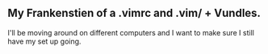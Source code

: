 My Frankenstien of a .vimrc and .vim/ + Vundles.
-----

I'll be moving around on different computers and I want to make sure I still have my set up going.

